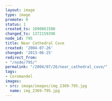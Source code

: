 ```yaml
---
layout: image
type: image
promote: 0
status: 1
created_ts: 1090861580
changed_ts: 1372159398
node_id: 795
title: Near Cathedral Cove
created: '2004-07-26'
changed: '2013-06-25'
redirect_from:
- "/node/795/"
permalink: "/2004/07/26/near_cathedral_cove/"
tags:
- Coromandel
images:
- src: image/images/img_2369-795.jpg
  name: img_2369-795.jpg
---
```


